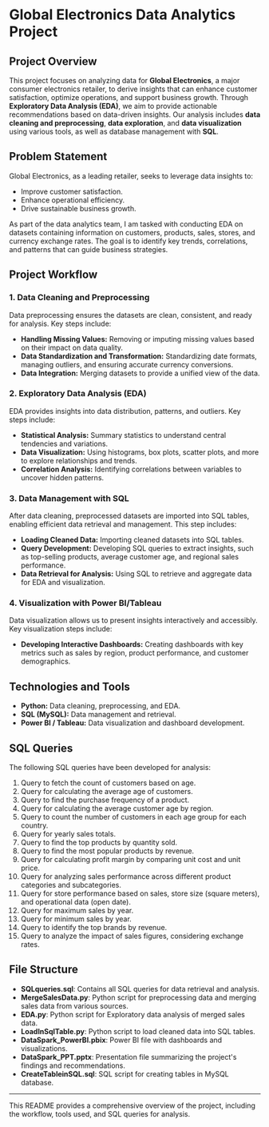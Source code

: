 # Global Electronics Data Analytics Project

## Project Overview
This project focuses on analyzing data for **Global Electronics**, a major consumer electronics retailer, to derive insights that can enhance customer satisfaction, optimize operations, and support business growth. Through **Exploratory Data Analysis (EDA)**, we aim to provide actionable recommendations based on data-driven insights. Our analysis includes **data cleaning and preprocessing**, **data exploration**, and **data visualization** using various tools, as well as database management with **SQL**.

## Problem Statement
Global Electronics, as a leading retailer, seeks to leverage data insights to:
- Improve customer satisfaction.
- Enhance operational efficiency.
- Drive sustainable business growth.

As part of the data analytics team, I am tasked with conducting EDA on datasets containing information on customers, products, sales, stores, and currency exchange rates. The goal is to identify key trends, correlations, and patterns that can guide business strategies.

## Project Workflow

### 1. Data Cleaning and Preprocessing
Data preprocessing ensures the datasets are clean, consistent, and ready for analysis. Key steps include:
- **Handling Missing Values:** Removing or imputing missing values based on their impact on data quality.
- **Data Standardization and Transformation:** Standardizing date formats, managing outliers, and ensuring accurate currency conversions.
- **Data Integration:** Merging datasets to provide a unified view of the data.

### 2. Exploratory Data Analysis (EDA)
EDA provides insights into data distribution, patterns, and outliers. Key steps include:
- **Statistical Analysis:** Summary statistics to understand central tendencies and variations.
- **Data Visualization:** Using histograms, box plots, scatter plots, and more to explore relationships and trends.
- **Correlation Analysis:** Identifying correlations between variables to uncover hidden patterns.

### 3. Data Management with SQL
After data cleaning, preprocessed datasets are imported into SQL tables, enabling efficient data retrieval and management. This step includes:
- **Loading Cleaned Data:** Importing cleaned datasets into SQL tables.
- **Query Development:** Developing SQL queries to extract insights, such as top-selling products, average customer age, and regional sales performance.
- **Data Retrieval for Analysis:** Using SQL to retrieve and aggregate data for EDA and visualization.

### 4. Visualization with Power BI/Tableau
Data visualization allows us to present insights interactively and accessibly. Key visualization steps include:
- **Developing Interactive Dashboards:** Creating dashboards with key metrics such as sales by region, product performance, and customer demographics.

## Technologies and Tools
- **Python:** Data cleaning, preprocessing, and EDA.
- **SQL (MySQL):** Data management and retrieval.
- **Power BI / Tableau:** Data visualization and dashboard development.

## SQL Queries
The following SQL queries have been developed for analysis:
1. Query to fetch the count of customers based on age.
2. Query for calculating the average age of customers.
3. Query to find the purchase frequency of a product.
4. Query for calculating the average customer age by region.
5. Query to count the number of customers in each age group for each country.
6. Query for yearly sales totals.
7. Query to find the top products by quantity sold.
8. Query to find the most popular products by revenue.
9. Query for calculating profit margin by comparing unit cost and unit price.
10. Query for analyzing sales performance across different product categories and subcategories.
11. Query for store performance based on sales, store size (square meters), and operational data (open date).
12. Query for maximum sales by year.
13. Query for minimum sales by year.
14. Query to identify the top brands by revenue.
15. Query to analyze the impact of sales figures, considering exchange rates.

## File Structure
- **SQLqueries.sql**: Contains all SQL queries for data retrieval and analysis.
- **MergeSalesData.py**: Python script for preprocessing data and merging sales data from various sources.
- **EDA.py**: Python script for Exploratory data analysis of merged sales data.
- **LoadInSqlTable.py**: Python script to load cleaned data into SQL tables.
- **DataSpark_PowerBI.pbix**: Power BI file with dashboards and visualizations.
- **DataSpark_PPT.pptx**: Presentation file summarizing the project's findings and recommendations.
- **CreateTableinSQL.sql**: SQL script for creating tables in MySQL database.

---

This README provides a comprehensive overview of the project, including the workflow, tools used, and SQL queries for analysis.
